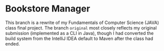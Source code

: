 # Bookstore Manager

This branch is a rewrite of my Fundamentals of Computer Science (JAVA) class
final project. The branch `original` most closely reflects my original
submission (implemented as a CLI in Java), though I had converted the build 
system from the IntelliJ IDEA default to Maven after the class had ended.
